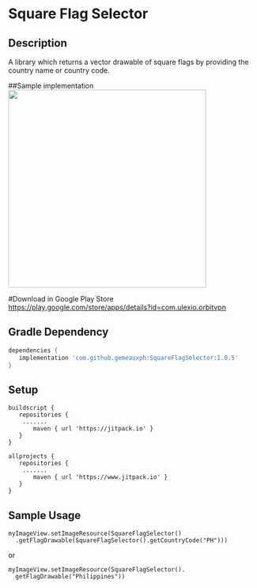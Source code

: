 Square Flag Selector
=============

Description
------------
A library which returns a vector drawable of square flags by providing the country name or country code.

##Sample implementation
<img src="https://i.imgur.com/mnX6W3M.jpg" height="400">

#Download in Google Play Store
https://play.google.com/store/apps/details?id=com.ulexio.orbitvpn

## Gradle Dependency

 ``` gradle
dependencies {
    implementation 'com.github.gemeauxph:SquareFlagSelector:1.0.5'
 }
 ```

## Setup

 ``` 
 buildscript {
    repositories {
     .......
        maven { url 'https://jitpack.io' }
    }
}

allprojects {
    repositories {
     .......
        maven { url 'https://www.jitpack.io' }
    }
}
 ```

## Sample Usage

```
myImageView.setImageResource(SquareFlagSelector()
  .getFlagDrawable(SquareFlagSelector().getCountryCode("PH")))
```

or 

```
myImageView.setImageResource(SquareFlagSelector().
  getFlagDrawable("Philippines"))
```
           


